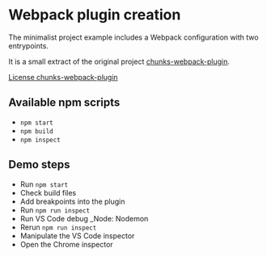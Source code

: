 # Webpack plugin creation

The minimalist project example includes a Webpack configuration with two entrypoints.

It is a small extract of the original project [chunks-webpack-plugin](https://github.com/yoriiis/chunks-webpack-plugin).

[License chunks-webpack-plugin](https://github.com/yoriiis/chunks-webpack-plugin/blob/master/LICENSE)

## Available npm scripts

* `npm start`
* `npm build`
* `npm inspect`

## Demo steps

* Run `npm start`
* Check build files
* Add breakpoints into the plugin
* Run `npm run inspect`
* Run VS Code debug _Node: Nodemon
* Rerun `npm run inspect`
* Manipulate the VS Code inspector
* Open the Chrome inspector
